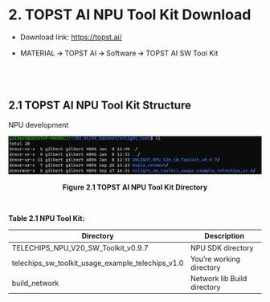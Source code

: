 ﻿# 2. TOPST AI NPU Tool Kit Download

- Download link: <https://topst.ai/>

<!-- -->

- MATERIAL 🡪 TOPST AI 🡪 Software 🡪 TOPST AI SW Tool Kit

<br/><br/>

## 2.1 TOPST AI NPU Tool Kit Structure

NPU development

<p align="center"><img src="https://github.com/topst-development/Documentation/blob/main/TOPST-AI/Software/media/2. Toolkit Download.image1.png?raw=true"</p>

<p align="center"><strong>Figure 2.1 TOPST AI NPU Tool Kit Directory</strong></p>

<br/>

**Table 2.1 NPU Tool Kit:**

|                Directory                        |        Description          |
|-------------------------------------------------|-----------------------------|
| TELECHIPS_NPU_V20_SW_Toolkit_v0.9.7               | NPU SDK directory           |
| telechips_sw_toolkit_usage_example_telechips_v1.0 | You’re working directory    |
| build_network                                   | Network lib Build directory |
